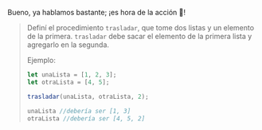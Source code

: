 Bueno, ya hablamos bastante; ¡es hora de la acción :movie_camera:!

> Definí el procedimiento `trasladar`, que tome dos listas y un elemento de la primera. `trasladar` debe sacar el elemento de la primera lista y agregarlo en la segunda.
>
> Ejemplo: 
>
>```javascript
> let unaLista = [1, 2, 3];
> let otraLista = [4, 5];
>
> trasladar(unaLista, otraLista, 2);
>
> unaLista //debería ser [1, 3]
> otraLista //debería ser [4, 5, 2]
>```